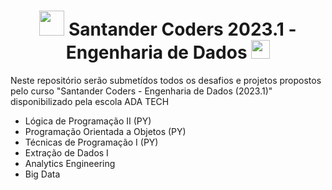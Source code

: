 <h1 align="center"><img height="40" src="https://logospng.org/download/santander/logo-santander-icon-2048.png"> Santander Coders 2023.1 - Engenharia de Dados <img height="30" src="https://lms-ada-assets.s3.sa-east-1.amazonaws.com/logo_text.svg"></h1>

Neste repositório serão submetídos todos os desafios e projetos propostos pelo curso "Santander Coders - Engenharia de Dados (2023.1)" disponibilizado pela escola ADA TECH
- Lógica de Programação II (PY)
- Programação Orientada a Objetos (PY)
- Técnicas de Programação I (PY)
- Extração de Dados I
- Analytics Engineering
- Big Data

